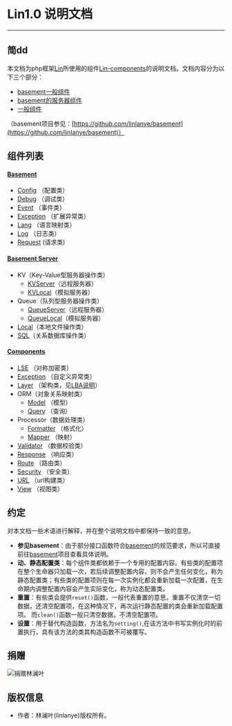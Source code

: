 # Lin1.0 说明文档
---

## 简dd

本文档为php框架[Lin](https://github.com/linlanye/lin)所使用的组件[Lin-components](https://github.com/linlanye/lin-components)的说明文档。文档内容分为以下三个部分：

* [basement一般组件](basement/README.md)
* [basement的服务器组件](basement_server/README.md)
* [一般组件](components/README.md)

（basement项目参见：[https://github.com/linlanye/basement](https://github.com/linlanye/basement)）


## 组件列表

#### [Basement](basement/README.md)

* [Config](basement/config/Config.md) （配置类）
* [Debug](basement/debug/Debug.md)      （调试类）
* [Event](basement/event/Event.md)    （事件类）
* [Exception](basement/exception/GeneralException.md) （扩展异常类）
* [Lang](basement/lang/Lang.md) （语言映射类）
* [Log](basement/log/Log.md) （日志类）
* [Request](basement/request/Request.md) (请求类)

#### [Basement Server](basement_server/README.md)

* KV（Key-Value型服务器操作类）
    * [KVServer](basement_server/kv/KV.md)（远程服务器）
    * [KVLocal](basement_server/kv/KVLocal.md)（模拟服务器）
* Queue（队列型服务器操作类）
    * [QueueServer](basement_server/queue/Queue.md)（远程服务器）
    * [QueueLocal](basement_server/queue/QueueLocal.md)（模拟服务器）
* [Local](basement_server/local/Local.md)（本地文件操作类）
* [SQL](basement_server/sql/SQLPDO.md)（关系数据库操作类）

#### [Components](components/README.md)

* [LSE](components/algorithms/LSE.md) （对称加密类）
* [Exception](components/exception/Exception.md) （自定义异常类）
* [Layer](components/layer/Layer.md) （架构类，见[LBA说明](https://github.com/linlanye/lin)）
* ORM（对象关系映射类）
    * [Model](components/orm/Model.md) （模型）
    * [Query](components/orm/Query.md) （查询）
* Processor（数据处理类）
    * [Formatter](components/processor/Formatter.md) （格式化）
    * [Mapper](components/processor/Mapper.md) （映射）
* [Validator](components/validator/Validator.md) （数据校验类）
* [Response](components/response/Response.md) （响应类）
* [Route](components/route/Route.md) （路由类）
* [Security](components/security/Security.md) （安全类）
* [URL](components/url/URL.md) （url构建类）
* [View](components/view/View.md) （视图类）


## 约定
对本文档一些术语进行解释，并在整个说明文档中都保持一致的意思。

* **参见basement**：由于部分接口函数符合[basement](https://github.com/linlanye/basement)的规范要求，所以可直接前往[basement](https://github.com/linlanye/basement)项目查看具体说明。
* **动、静态配置类**：每个组件类都依赖于一个专用的配置内容。有些类的配置项在整个生命器只加载一次，若后续调整配置内容，则不会产生任何变化，称为静态配置类；有些类的配置项则在每一次实例化都会重新加载一次配置，在生命期内调整配置内容会产生实际变化，称为动态配置类。
* **重置**：有些类会提供`reset()`函数，一般代表重置的意思。重置不仅清空一切数据，还清空配置项，在这种情况下，再次运行静态配置的类会重新加载配置项。
而`clean()`函数一般只清空数据，不清空配置项。
*  **设置**：用于替代构造函数，方法名为`setting()`,在该方法中书写实例化时的前置执行，具有该方法的类其构造函数不可被覆写。

## 捐赠
![捐赠林澜叶](https://img.lin-php.com/donations.png)

## 版权信息
* 作者：林澜叶(linlanye)版权所有。